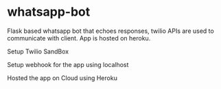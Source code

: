 # whatsapp-bot
Flask based whatsapp bot that echoes responses, twilio APIs are used to communicate with client. App is hosted on heroku.

Setup Twilio SandBox

Setup webhook for the app using localhost

Hosted the app on Cloud using Heroku
